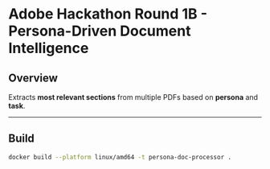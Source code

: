 # Adobe Hackathon Round 1B - Persona-Driven Document Intelligence

## Overview
Extracts **most relevant sections** from multiple PDFs based on **persona** and **task**.

---

## Build
```bash
docker build --platform linux/amd64 -t persona-doc-processor .
